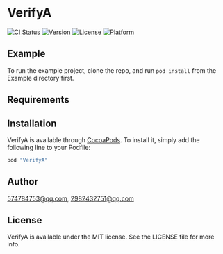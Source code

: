 # VerifyA

[![CI Status](http://img.shields.io/travis/574784753@qq.com/VerifyA.svg?style=flat)](https://travis-ci.org/574784753@qq.com/VerifyA)
[![Version](https://img.shields.io/cocoapods/v/VerifyA.svg?style=flat)](http://cocoapods.org/pods/VerifyA)
[![License](https://img.shields.io/cocoapods/l/VerifyA.svg?style=flat)](http://cocoapods.org/pods/VerifyA)
[![Platform](https://img.shields.io/cocoapods/p/VerifyA.svg?style=flat)](http://cocoapods.org/pods/VerifyA)

## Example

To run the example project, clone the repo, and run `pod install` from the Example directory first.

## Requirements

## Installation

VerifyA is available through [CocoaPods](http://cocoapods.org). To install
it, simply add the following line to your Podfile:

```ruby
pod "VerifyA"
```

## Author

574784753@qq.com, 2982432751@qq.com

## License

VerifyA is available under the MIT license. See the LICENSE file for more info.
